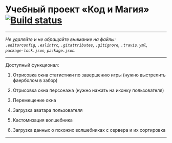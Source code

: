 # Учебный проект «Код и Магия» [![Build status][travis-image]][travis-url]

---

_Не удаляйте и не обращайте внимание на файлы:_<br>
_`.editorconfig`, `.eslintrc`, `.gitattributes`, `.gitignore`, `.travis.yml`, `package-lock.json`, `package.json`._

---

Доступный функционал:

1. Отрисовка окна статистики по завершению игры (нужно выстрелить фаерболом в забор)

2. Отрисовка окна персонажа (нужно нажать на иконку пользователя)

3. Перемещение окна

4. Загрузка аватара пользователя

5. Кастомизация волшебника

6. Загрузка данных о похожих волшебниках с сервера и их сортировка

---

[travis-image]: https://travis-ci.com/htmlacademy-javascript/1168065-code-and-magick-19.svg?branch=master
[travis-url]: https://travis-ci.com/htmlacademy-javascript/1168065-code-and-magick-19
